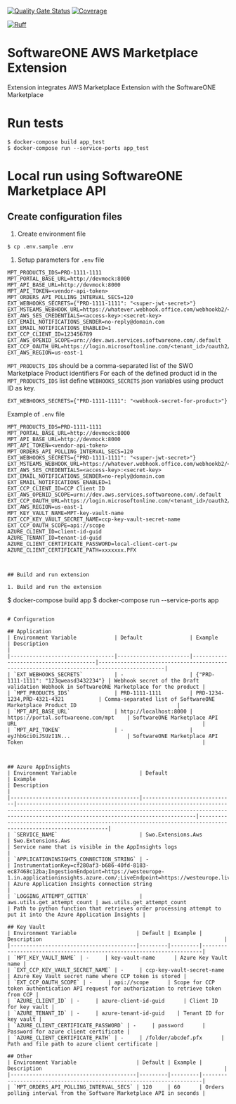 [![Quality Gate Status](https://sonarcloud.io/api/project_badges/measure?project=softwareone-platform_swo-aws-extension&metric=alert_status)](https://sonarcloud.io/summary/new_code?id=softwareone-platform_swo-aws-extension) 
[![Coverage](https://sonarcloud.io/api/project_badges/measure?project=softwareone-platform_swo-aws-extension&metric=coverage)](https://sonarcloud.io/summary/new_code?id=softwareone-platform_swo-aws-extension)

[![Ruff](https://img.shields.io/endpoint?url=https://raw.githubusercontent.com/astral-sh/ruff/main/assets/badge/v2.json)](https://github.com/astral-sh/ruff)

# SoftwareONE AWS Marketplace Extension
Extension integrates AWS Marketplace Extension with the SoftwareONE Marketplace

# Run tests
```
$ docker-compose build app_test
$ docker-compose run --service-ports app_test
```

# Local run using SoftwareONE Marketplace API

## Create configuration files

1. Create environment file
```
$ cp .env.sample .env
```

1. Setup parameters for `.env` file
```
MPT_PRODUCTS_IDS=PRD-1111-1111
MPT_PORTAL_BASE_URL=http://devmock:8000
MPT_API_BASE_URL=http://devmock:8000
MPT_API_TOKEN=<vendor-api-token>
MPT_ORDERS_API_POLLING_INTERVAL_SECS=120
EXT_WEBHOOKS_SECRETS={"PRD-1111-1111": "<super-jwt-secret>"}
EXT_MSTEAMS_WEBHOOK_URL=https://whatever.webhook.office.com/webhookb2/<...>
EXT_AWS_SES_CREDENTIALS=<access-key>:<secret-key>
EXT_EMAIL_NOTIFICATIONS_SENDER=no-reply@domain.com
EXT_EMAIL_NOTIFICATIONS_ENABLED=1
EXT_CCP_CLIENT_ID=123456789
EXT_AWS_OPENID_SCOPE=urn://dev.aws.services.softwareone.com/.default
EXT_CCP_OAUTH_URL=https://login.microsoftonline.com/<tenant_id>/oauth2/v2.0/token
EXT_AWS_REGION=us-east-1
```

`MPT_PRODUCTS_IDS` should be a comma-separated list of the SWO Marketplace Product identifiers
For each of the defined product id in the `MPT_PRODUCTS_IDS` list define `WEBHOOKS_SECRETS` json variables using product ID as key.

```
EXT_WEBHOOKS_SECRETS={"PRD-1111-1111": "<webhook-secret-for-product>"}
```

Example of `.env` file
```
MPT_PRODUCTS_IDS=PRD-1111-1111
MPT_PORTAL_BASE_URL=http://devmock:8000
MPT_API_BASE_URL=http://devmock:8000
MPT_API_TOKEN=<vendor-api-token>
MPT_ORDERS_API_POLLING_INTERVAL_SECS=120
EXT_WEBHOOKS_SECRETS={"PRD-1111-1111": "<super-jwt-secret>"}
EXT_MSTEAMS_WEBHOOK_URL=https://whatever.webhook.office.com/webhookb2/<...>
EXT_AWS_SES_CREDENTIALS=<access-key>:<secret-key>
EXT_EMAIL_NOTIFICATIONS_SENDER=no-reply@domain.com
EXT_EMAIL_NOTIFICATIONS_ENABLED=1
EXT_CCP_CLIENT_ID=CCP Client ID
EXT_AWS_OPENID_SCOPE=urn://dev.aws.services.softwareone.com/.default
EXT_CCP_OAUTH_URL=https://login.microsoftonline.com/<tenant_id>/oauth2/v2.0/token
EXT_AWS_REGION=us-east-1
MPT_KEY_VAULT_NAME=MPT-key-vault-name
EXT_CCP_KEY_VAULT_SECRET_NAME=ccp-key-vault-secret-name
EXT_CCP_OAUTH_SCOPE=api://scope
AZURE_CLIENT_ID=client-id-guid
AZURE_TENANT_ID=tenant-id-guid
AZURE_CLIENT_CERTIFICATE_PASSWORD=local-client-cert-pw
AZURE_CLIENT_CERTIFICATE_PATH=xxxxxxx.PFX
```
```


## Build and run extension

1. Build and run the extension
```
$ docker-compose build app
$ docker-compose run --service-ports app
```

# Configuration

## Application
| Environment Variable            | Default               | Example                               | Description                                                                               |
|---------------------------------|-----------------------|---------------------------------------|-------------------------------------------------------------------------------------------|
| `EXT_WEBHOOKS_SECRETS`          | -                     | {"PRD-1111-1111": "123qweasd3432234"} | Webhook secret of the Draft validation Webhook in SoftwareONE Marketplace for the product |
| `MPT_PRODUCTS_IDS`              | PRD-1111-1111         | PRD-1234-1234,PRD-4321-4321           | Comma-separated list of SoftwareONE Marketplace Product ID                                |
| `MPT_API_BASE_URL`              | http://localhost:8000 | https://portal.softwareone.com/mpt    | SoftwareONE Marketplace API URL                                                           |
| `MPT_API_TOKEN`                 | -                     | eyJhbGciOiJSUzI1N...                  | SoftwareONE Marketplace API Token                                                         |
    
    

## Azure AppInsights
| Environment Variable                    | Default                     | Example                                                                                                                                                                                             | Description                                                                                                   |
|-----------------------------------------|-----------------------------|-----------------------------------------------------------------------------------------------------------------------------------------------------------------------------------------------------|---------------------------------------------------------------------------------------------------------------|
| `SERVICE_NAME`                          | Swo.Extensions.Aws          | Swo.Extensions.Aws                                                                                                                                                                                  | Service name that is visible in the AppInsights logs                                                          |
| `APPLICATIONINSIGHTS_CONNECTION_STRING` | -                           | InstrumentationKey=cf280af3-b686-40fd-8183-ec87468c12ba;IngestionEndpoint=https://westeurope-1.in.applicationinsights.azure.com/;LiveEndpoint=https://westeurope.livediagnostics.monitor.azure.com/ | Azure Application Insights connection string                                                                  |
| `LOGGING_ATTEMPT_GETTER`                | aws.utils.get_attempt_count | aws.utils.get_attempt_count                                                                                                                                                                         | Path to python function that retrieves order processing attempt to put it into the Azure Application Insights |

## Key Vault
| Environment Variable                   | Default | Example | Description                                                          |
|----------------------------------------|---------|---------|----------------------------------------------------------------------|
| `MPT_KEY_VAULT_NAME` | -     | key-vault-name      | Azure Key Vault name |
| `EXT_CCP_KEY_VAULT_SECRET_NAME` | -     | ccp-key-vault-secret-name      | Azure Key Vault secret name where CCP token is stored |
| `EXT_CCP_OAUTH_SCOPE` | -     | api://scope      | Scope for CCP token authentication API request for authorization to retrieve token from CCP |
| `AZURE_CLIENT_ID` | -     | azure-client-id-guid      | Client ID for key vault |
| `AZURE_TENANT_ID` | -     | azure-tenant-id-guid    | Tenant ID for key vault |
| `AZURE_CLIENT_CERTIFICATE_PASSWORD` | -     | password      | Password for azure client certificate |
| `AZURE_CLIENT_CERTIFICATE_PATH` | -     | /folder/abcdef.pfx      | Path and file path to azure client certificate |

## Other
| Environment Variable                   | Default | Example | Description                                                          |
|----------------------------------------|---------|---------|----------------------------------------------------------------------|
| `MPT_ORDERS_API_POLLING_INTERVAL_SECS` | 120     | 60      | Orders polling interval from the Software Marketplace API in seconds |
